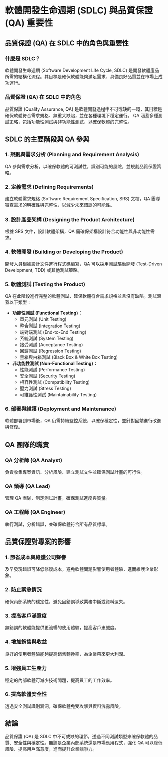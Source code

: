 # 軟體開發生命週期 (SDLC) 與品質保證 (QA) 重要性

## 品質保證 (QA) 在 SDLC 中的角色與重要性

### 什麼是 SDLC？
軟體開發生命週期 (Software Development Life Cycle, SDLC) 是開發軟體產品所需的結構化流程。其目標是確保軟體能夠滿足需求、具備良好品質並在市場上成功運行。

### 品質保證 (QA) 在 SDLC 中的角色
品質保證 (Quality Assurance, QA) 是軟體開發過程中不可或缺的一環，其目標是確保軟體符合需求規格、無重大缺陷，並在各種環境下穩定運行。
QA 涵蓋多種測試策略，包括功能性測試與非功能性測試，以確保軟體的完整性。

## SDLC 的主要階段與 QA 參與

### 1. 規劃與需求分析 (Planning and Requirement Analysis)
QA 參與需求分析，以確保軟體的可測試性，識別可能的風險，並規劃品質保證策略。

### 2. 定義需求 (Defining Requirements)
建立軟體需求規格 (Software Requirement Specification, SRS) 文檔，QA 團隊審查需求的明確性與完整性，以減少未來錯誤的可能性。

### 3. 設計產品架構 (Designing the Product Architecture)
根據 SRS 文件，設計軟體架構，QA 需確保架構設計符合功能性與非功能性需求。

### 4. 軟體開發 (Building or Developing the Product)
開發人員根據設計文件進行程式碼編寫，QA 可以採用測試驅動開發 (Test-Driven Development, TDD) 或其他測試策略。

### 5. 軟體測試 (Testing the Product)
QA 在此階段進行完整的軟體測試，確保軟體符合需求規格並且沒有缺陷。測試涵蓋以下類型：
- **功能性測試 (Functional Testing)：**
  - 單元測試 (Unit Testing)
  - 整合測試 (Integration Testing)
  - 端對端測試 (End-to-End Testing)
  - 系統測試 (System Testing)
  - 接受測試 (Acceptance Testing)
  - 回歸測試 (Regression Testing)
  - 黑箱與白箱測試 (Black Box & White Box Testing)
- **非功能性測試 (Non-Functional Testing)：**
  - 性能測試 (Performance Testing)
  - 安全測試 (Security Testing)
  - 相容性測試 (Compatibility Testing)
  - 壓力測試 (Stress Testing)
  - 可維護性測試 (Maintainability Testing)

### 6. 部署與維護 (Deployment and Maintenance)
軟體部署到市場後，QA 仍需持續監控系統，以確保穩定性，並針對回饋進行改進與修復。

## QA 團隊的職責

### **QA 分析師 (QA Analyst)**
負責收集專案資訊、分析風險、建立測試文件並確保測試計畫的可行性。

### **QA 領導 (QA Lead)**
管理 QA 團隊，制定測試計畫，確保測試進度與質量。

### **QA 工程師 (QA Engineer)**
執行測試，分析錯誤，並確保軟體符合所有品質標準。

## 品質保證對專案的影響

### 1. 節省成本與維護公司聲譽
及早發現錯誤可降低修復成本，避免軟體問題影響使用者體驗，進而維護企業形象。

### 2. 防止緊急情況
確保內部系統的穩定性，避免因錯誤導致業務中斷或資料遺失。

### 3. 提高客戶滿意度
無錯誤的軟體能提供更流暢的使用體驗，提高客戶忠誠度。

### 4. 增加銷售與收益
良好的使用者體驗能夠提高銷售轉換率，為企業帶來更大利潤。

### 5. 增強員工生產力
穩定的內部軟體可減少技術問題，提高員工的工作效率。

### 6. 提高軟體安全性
透過安全測試識別漏洞，確保軟體免受攻擊與資料洩露風險。

## 結論
品質保證 (QA) 是 SDLC 中不可或缺的環節，透過不同測試類型來確保軟體的品質、安全性與穩定性。無論是企業內部系統還是市場應用程式，強化 QA 可以降低風險、提高用戶滿意度，進而提升企業競爭力。

